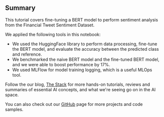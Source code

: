 ## Summary
This tutorial covers fine-tuning a BERT model to perform sentiment analysis from the Financial Tweet Sentiment Dataset.

We applied the following tools in this notebook:

* We used the HuggingFace library to perform data processing, fine-tune the BERT model, and evaluate the accuracy between the predicted class and reference.
* We benchmarked the naive BERT model and the fine-tuned BERT model, and we were able to boost performance by 17%.
* We used MLFlow for model training logging, which is a useful MLOps tool.

Follow the our blog, [The Stack](https://torchstack.ai/blogs/torchstack) for more hands-on tutorials, reviews and summaries of essential AI concepts, and what we're seeing go on in the AI space. 

You can also check out our [GitHub](https://github.com/torchstack-ai) page for more projects and code samples.  
